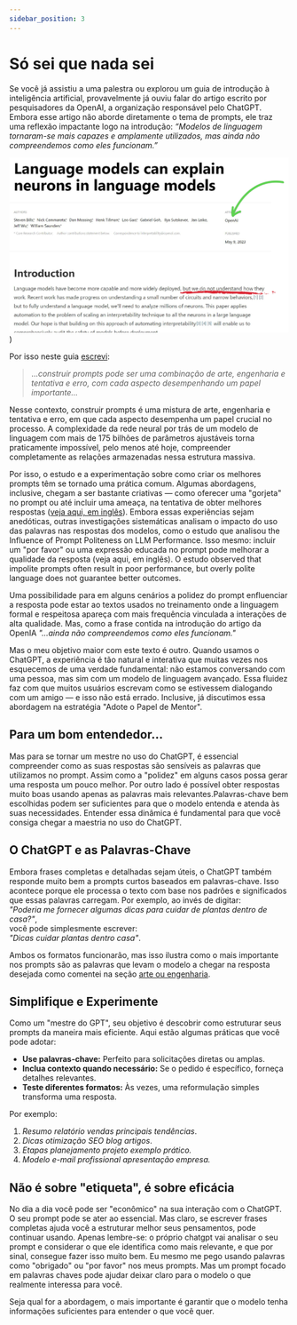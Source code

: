 ```yaml
---
sidebar_position: 3
---
```

# Só sei que nada sei
Se você já assistiu a uma palestra ou explorou um guia de introdução à inteligência artificial, provavelmente já ouviu falar do artigo escrito por pesquisadores da OpenAI, a organização responsável pelo ChatGPT. Embora esse artigo não aborde diretamente o tema de prompts, ele traz uma reflexão impactante logo na introdução: *“Modelos de linguagem tornaram-se mais capazes e amplamente utilizados, mas ainda não compreendemos como eles funcionam.”*

![Artigo - nós não entendemos](we-do-not-understand.png))

Por isso neste guia [escrevi](../criacao/nova-visao):
>...*construir prompts pode ser uma combinação de arte, engenharia e tentativa e erro, com cada aspecto desempenhando um papel importante...*

Nesse contexto, construir prompts é uma mistura de arte, engenharia e tentativa e erro, em que cada aspecto desempenha um papel crucial no processo. A complexidade da rede neural por trás de um modelo de linguagem com mais de 175 bilhões de parâmetros ajustáveis torna praticamente impossível, pelo menos até hoje, compreender completamente as relações armazenadas nessa estrutura massiva.

Por isso, o estudo e a experimentação sobre como criar os melhores prompts têm se tornado uma prática comum. Algumas abordagens, inclusive, chegam a ser bastante criativas — como oferecer uma "gorjeta" no prompt ou até incluir uma ameaça, na tentativa de obter melhores respostas ([veja aqui, em inglês](https://minimaxir.com/2024/02/chatgpt-tips-analysis/)). Embora essas experiências sejam anedóticas, outras investigações sistemáticas analisam o impacto do uso das palavras nas respostas dos modelos, como o estudo que analisou the Influence of Prompt Politeness on LLM Performance. Isso mesmo: incluir um "por favor" ou uma expressão educada no prompt pode melhorar a qualidade da resposta (veja aqui, em inglês). O estudo observed that impolite prompts often result in poor performance, but overly polite language does not guarantee better outcomes. 

Uma possibilidade para em alguns cenários a polidez do prompt enfluenciar a resposta pode estar  ao textos usados no treinamento onde a linguagem formal e respeitosa apareça com mais frequência vinculada a interações de alta qualidade. Mas, como a frase contida na introdução do artigo da OpenIA *"...ainda não compreendemos como eles funcionam."*

Mas o meu objetivo maior com este texto é outro. Quando usamos o ChatGPT, a experiência é tão natural e interativa que muitas vezes nos esquecemos de uma verdade fundamental: não estamos conversando com uma pessoa, mas sim com um modelo de linguagem avançado. Essa fluidez faz com que muitos usuários escrevam como se estivessem dialogando com um amigo — e isso não está errado. Inclusive, já discutimos essa abordagem na estratégia "Adote o Papel de Mentor".

## Para um bom entendedor...
Mas para se tornar um mestre no uso do ChatGPT, é essencial compreender como as suas respostas são sensíveis as palavras que utilizamos no prompt. Assim como a "polidez" em alguns casos possa gerar uma resposta um pouco melhor. Por outro lado é possível obter respostas muito boas usando apenas as palavras mais relevantes.Palavras-chave bem escolhidas podem ser suficientes para que o modelo entenda e atenda às suas necessidades. Entender essa dinâmica é fundamental para que você consiga chegar a maestria no uso do ChatGPT.

## O ChatGPT e as Palavras-Chave  
Embora frases completas e detalhadas sejam úteis, o ChatGPT também responde muito bem a prompts curtos baseados em palavras-chave. Isso acontece porque ele processa o texto com base nos padrões e significados que essas palavras carregam. Por exemplo, ao invés de digitar:  
*"Poderia me fornecer algumas dicas para cuidar de plantas dentro de casa?"*,  
você pode simplesmente escrever:  
*"Dicas cuidar plantas dentro casa"*.  

Ambos os formatos funcionarão, mas isso ilustra como o mais importante nos prompts são as palavras que levam o modelo a chegar na resposta desejada como comentei na seção [arte ou engenharia](../criacao/nova-visao#o-detetive-chatgpt).  

## Simplifique e Experimente  
Como um "mestre do GPT", seu objetivo é descobrir como estruturar seus prompts da maneira mais eficiente. Aqui estão algumas práticas que você pode adotar:  
- **Use palavras-chave:** Perfeito para solicitações diretas ou amplas.  
- **Inclua contexto quando necessário:** Se o pedido é específico, forneça detalhes relevantes.  
- **Teste diferentes formatos:** Às vezes, uma reformulação simples transforma uma resposta.  

Por exemplo:  
1. *Resumo relatório vendas principais tendências*.  
1. *Dicas otimização SEO blog artigos*.  
1. *Etapas planejamento projeto exemplo prático.*
1. *Modelo e-mail profissional apresentação empresa.*

## Não é sobre "etiqueta", é sobre eficácia  
No dia a dia você pode ser "econômico" na sua interação com o ChatGPT. O seu prompt pode se ater ao essencial. Mas claro, se escrever frases completas ajuda você a estruturar melhor seus pensamentos, pode continuar usando. Apenas lembre-se: o próprio chatgpt vai analisar o seu prompt e considerar o que ele identifica como mais relevante, e que por sinal, consegue fazer isso muito bem. Eu mesmo me pego usando palavras como "obrigado" ou "por favor" nos meus prompts. Mas um prompt focado em palavras chaves pode ajudar deixar claro para o modelo o que realmente interessa para você.

Seja qual for a abordagem, o mais importante é garantir que o modelo tenha informações suficientes para entender o que você quer.  

